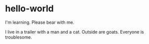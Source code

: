 # hello-world
I'm learning. Please bear with me.

I live in a trailer with a man and a cat. Outside are goats. Everyone is troublesome.
